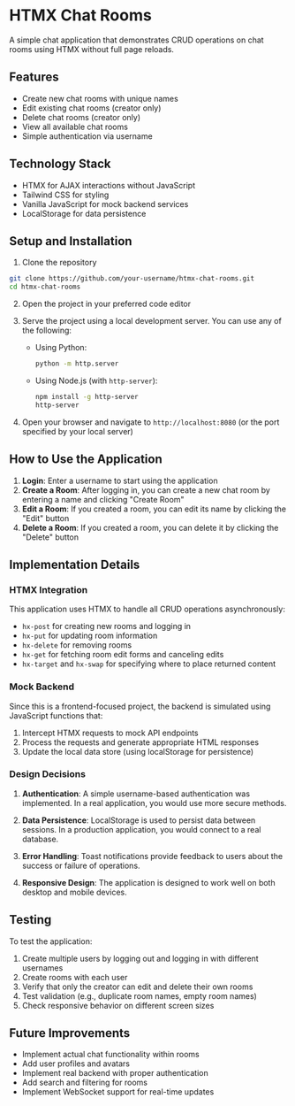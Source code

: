 # HTMX Chat Rooms

A simple chat application that demonstrates CRUD operations on chat rooms using HTMX without full page reloads.

## Features

- Create new chat rooms with unique names
- Edit existing chat rooms (creator only)
- Delete chat rooms (creator only)
- View all available chat rooms
- Simple authentication via username

## Technology Stack

- HTMX for AJAX interactions without JavaScript
- Tailwind CSS for styling
- Vanilla JavaScript for mock backend services
- LocalStorage for data persistence

## Setup and Installation

1. Clone the repository

```bash
git clone https://github.com/your-username/htmx-chat-rooms.git
cd htmx-chat-rooms
```

2. Open the project in your preferred code editor

3. Serve the project using a local development server. You can use any of the following:

   - Using Python:
     ```bash
     python -m http.server
     ```

   - Using Node.js (with `http-server`):
     ```bash
     npm install -g http-server
     http-server
     ```

4. Open your browser and navigate to `http://localhost:8080` (or the port specified by your local server)

## How to Use the Application

1. **Login**: Enter a username to start using the application
2. **Create a Room**: After logging in, you can create a new chat room by entering a name and clicking "Create Room"
3. **Edit a Room**: If you created a room, you can edit its name by clicking the "Edit" button
4. **Delete a Room**: If you created a room, you can delete it by clicking the "Delete" button

## Implementation Details

### HTMX Integration

This application uses HTMX to handle all CRUD operations asynchronously:

- `hx-post` for creating new rooms and logging in
- `hx-put` for updating room information
- `hx-delete` for removing rooms
- `hx-get` for fetching room edit forms and canceling edits
- `hx-target` and `hx-swap` for specifying where to place returned content

### Mock Backend

Since this is a frontend-focused project, the backend is simulated using JavaScript functions that:

1. Intercept HTMX requests to mock API endpoints
2. Process the requests and generate appropriate HTML responses
3. Update the local data store (using localStorage for persistence)

### Design Decisions

1. **Authentication**: A simple username-based authentication was implemented. In a real application, you would use more secure methods.

2. **Data Persistence**: LocalStorage is used to persist data between sessions. In a production application, you would connect to a real database.

3. **Error Handling**: Toast notifications provide feedback to users about the success or failure of operations.

4. **Responsive Design**: The application is designed to work well on both desktop and mobile devices.

## Testing

To test the application:

1. Create multiple users by logging out and logging in with different usernames
2. Create rooms with each user
3. Verify that only the creator can edit and delete their own rooms
4. Test validation (e.g., duplicate room names, empty room names)
5. Check responsive behavior on different screen sizes

## Future Improvements

- Implement actual chat functionality within rooms
- Add user profiles and avatars
- Implement real backend with proper authentication
- Add search and filtering for rooms
- Implement WebSocket support for real-time updates